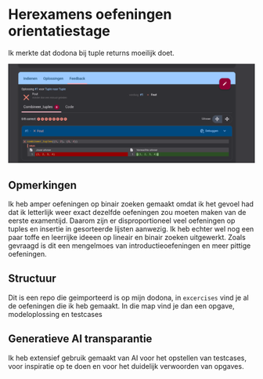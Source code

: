 # Herexamens oefeningen orientatiestage

Ik merkte dat dodona bij tuple returns moeilijk doet.

![alt text](image.png)

## Opmerkingen

Ik heb amper oefeningen op binair zoeken gemaakt omdat ik het gevoel had dat ik letterlijk weer exact dezelfde oefeningen zou moeten maken van de eerste examentijd.
Daarom zijn er disproportioneel veel oefeningen op tuples en insertie in gesorteerde lijsten aanwezig.
Ik heb echter wel nog een paar toffe en leerrijke ideeen op lineair en binair zoeken uitgewerkt.
Zoals gevraagd is dit een mengelmoes van introductieoefeningen en meer pittige oefeningen.

## Structuur

Dit is een repo die geimporteerd is op mijn dodona, in `excercises` vind je al de oefeningen die ik heb gemaakt. In die map vind je dan een opgave, modeloplossing en testcases

## Generatieve AI transparantie

Ik heb extensief gebruik gemaakt van AI voor het opstellen van testcases, voor inspiratie op te doen en voor het duidelijk verwoorden van opgaves.
